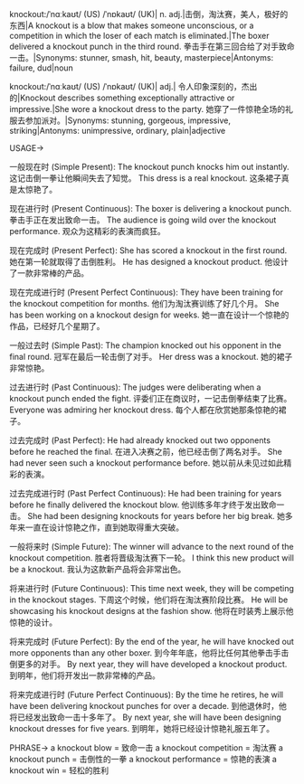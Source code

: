 knockout:/ˈnɑːkaʊt/ (US) /ˈnɒkaʊt/ (UK)| n. adj.|击倒，淘汰赛，美人，极好的东西|A knockout is a blow that makes someone unconscious, or a competition in which the loser of each match is eliminated.|The boxer delivered a knockout punch in the third round.  拳击手在第三回合给了对手致命一击。|Synonyms: stunner, smash, hit, beauty, masterpiece|Antonyms: failure, dud|noun

knockout:/ˈnɑːkaʊt/ (US) /ˈnɒkaʊt/ (UK)| adj.| 令人印象深刻的，杰出的|Knockout describes something exceptionally attractive or impressive.|She wore a knockout dress to the party. 她穿了一件惊艳全场的礼服去参加派对。|Synonyms: stunning, gorgeous, impressive, striking|Antonyms: unimpressive, ordinary, plain|adjective


USAGE->

一般现在时 (Simple Present):
The knockout punch knocks him out instantly.  这记击倒一拳让他瞬间失去了知觉。
This dress is a real knockout. 这条裙子真是太惊艳了。

现在进行时 (Present Continuous):
The boxer is delivering a knockout punch.  拳击手正在发出致命一击。
The audience is going wild over the knockout performance.  观众为这精彩的表演而疯狂。


现在完成时 (Present Perfect):
She has scored a knockout in the first round. 她在第一轮就取得了击倒胜利。
He has designed a knockout product. 他设计了一款非常棒的产品。

现在完成进行时 (Present Perfect Continuous):
They have been training for the knockout competition for months.  他们为淘汰赛训练了好几个月。
She has been working on a knockout design for weeks. 她一直在设计一个惊艳的作品，已经好几个星期了。


一般过去时 (Simple Past):
The champion knocked out his opponent in the final round. 冠军在最后一轮击倒了对手。
Her dress was a knockout. 她的裙子非常惊艳。


过去进行时 (Past Continuous):
The judges were deliberating when a knockout punch ended the fight. 评委们正在商议时，一记击倒拳结束了比赛。
Everyone was admiring her knockout dress. 每个人都在欣赏她那条惊艳的裙子。


过去完成时 (Past Perfect):
He had already knocked out two opponents before he reached the final. 在进入决赛之前，他已经击倒了两名对手。
She had never seen such a knockout performance before. 她以前从未见过如此精彩的表演。

过去完成进行时 (Past Perfect Continuous):
He had been training for years before he finally delivered the knockout blow.  他训练多年才终于发出致命一击。
She had been designing knockouts for years before her big break. 她多年来一直在设计惊艳之作，直到她取得重大突破。


一般将来时 (Simple Future):
The winner will advance to the next round of the knockout competition. 胜者将晋级淘汰赛下一轮。
I think this new product will be a knockout. 我认为这款新产品将会非常出色。


将来进行时 (Future Continuous):
This time next week, they will be competing in the knockout stages. 下周这个时候，他们将在淘汰赛阶段比赛。
He will be showcasing his knockout designs at the fashion show. 他将在时装秀上展示他惊艳的设计。


将来完成时 (Future Perfect):
By the end of the year, he will have knocked out more opponents than any other boxer. 到今年年底，他将比任何其他拳击手击倒更多的对手。
By next year, they will have developed a knockout product. 到明年，他们将开发出一款非常棒的产品。


将来完成进行时 (Future Perfect Continuous):
By the time he retires, he will have been delivering knockout punches for over a decade.  到他退休时，他将已经发出致命一击十多年了。
By next year, she will have been designing knockout dresses for five years. 到明年，她将已经设计惊艳礼服五年了。



PHRASE->
a knockout blow = 致命一击
a knockout competition = 淘汰赛
a knockout punch = 击倒性的一拳
a knockout performance = 惊艳的表演
a knockout win = 轻松的胜利
